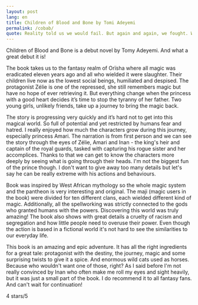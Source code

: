 ```yaml
---
layout: post
lang: en
title: Children of Blood and Bone by Tomi Adeyemi
permalink: /cobab/
quote: Reality told us we would fail. But again and again, we fought. We persevered. We rose.
---
```

Children of Blood and Bone is a debut novel by Tomy Adeyemi. And what a great debut it is!

The book takes us to the fantasy realm of Orïsha where all magic was eradicated eleven years ago and all who wielded it were slaughter. Their children live now as the lowest social beings, humiliated and despised. The protagonist Zélie is one of the repressed, she still remembers magic but have no hope of ever retrieving it. But everything change when the princess with a good heart decides it’s time to stop the tyranny of her father. Two young girls, unlikely friends, take up a journey to bring the magic back.

The story is progressing very quickly and it’s hard not to get into this magical world. So full of potential and yet restricted by humans fear and hatred. I really enjoyed how much the characters grow during this journey, especially princess Amari.
The narration is from first person and we can see the story through the eyes of Zélie, Amari and Inan - the king's heir and captain of the royal guards, tasked with capturing his rogue sister and her accomplices. Thanks to that we can get to know the characters more deeply by seeing what is going through their heads. I'm not the biggest fun of the prince though. I don't want to give away too many details but let's say he can be really extreme with his actions and behaviours.     

Book was inspired by West African mythology so the whole magic system and the pantheon is very interesting and original. The maji (magic users in the book) were divided for ten different clans, each wielded different kind of magic. Additionally, all the spellworking was strictly connected to the gods who granted humans with the powers. Discovering this world was truly amazing!
The book also shows with great details a cruelty of racism and segregation and how little people need to overuse their power. Even though the action is based in a fictional world it's not hard to see the similarities to our everyday life.

This book is an amazing and epic adventure. It has all the right ingredients for a great tale: protagonist with the destiny, the journey, magic and some surprising twists to give it a spice. And enormous wild cats used as horses. Because who wouldn't want one of those, right? As I said before I'm not really convinced by Inan who often make me roll my eyes and sight heavily, but it was just a small part of the book. I do recommend it to all fantasy fans. And can't wait for continuation!

4 stars/5
